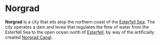 # Norgrad

**Norgrad** is a city that sits atop the northern coast of the [Esterfell Sea](../../../ch-4-esterfell-gazetteer/esterfell/lenya/esterfell-sea/). The city operates a dam and levee that regulates the flow of water from the Esterfell Sea to the open ocean north of [Esterfell](../../../ch-4-esterfell-gazetteer/esterfell/), by way of the artificially created [Norgrad Canal](../../../ch-4-esterfell-gazetteer/esterfell/lenya/norgrad-canal.md).
